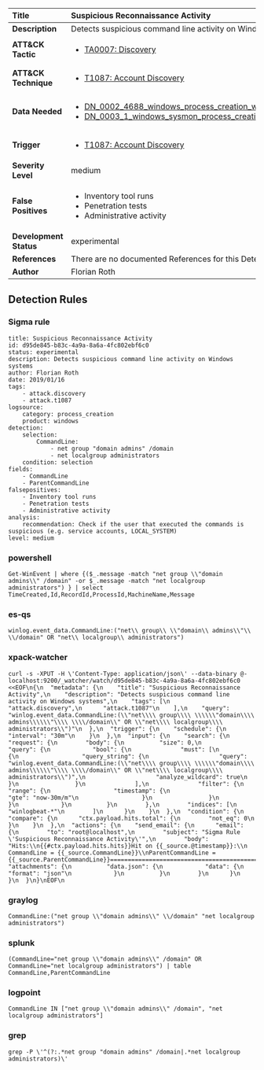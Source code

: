 | Title                    | Suspicious Reconnaissance Activity       |
|:-------------------------|:------------------|
| **Description**          | Detects suspicious command line activity on Windows systems |
| **ATT&amp;CK Tactic**    |  <ul><li>[TA0007: Discovery](https://attack.mitre.org/tactics/TA0007)</li></ul>  |
| **ATT&amp;CK Technique** | <ul><li>[T1087: Account Discovery](https://attack.mitre.org/techniques/T1087)</li></ul>  |
| **Data Needed**          | <ul><li>[DN_0002_4688_windows_process_creation_with_commandline](../Data_Needed/DN_0002_4688_windows_process_creation_with_commandline.md)</li><li>[DN_0003_1_windows_sysmon_process_creation](../Data_Needed/DN_0003_1_windows_sysmon_process_creation.md)</li></ul>  |
| **Trigger**              | <ul><li>[T1087: Account Discovery](../Triggers/T1087.md)</li></ul>  |
| **Severity Level**       | medium |
| **False Positives**      | <ul><li>Inventory tool runs</li><li>Penetration tests</li><li>Administrative activity</li></ul>  |
| **Development Status**   | experimental |
| **References**           |  There are no documented References for this Detection Rule yet  |
| **Author**               | Florian Roth |


## Detection Rules

### Sigma rule

```
title: Suspicious Reconnaissance Activity
id: d95de845-b83c-4a9a-8a6a-4fc802ebf6c0
status: experimental
description: Detects suspicious command line activity on Windows systems
author: Florian Roth
date: 2019/01/16
tags:
    - attack.discovery
    - attack.t1087
logsource:
    category: process_creation
    product: windows
detection:
    selection:
        CommandLine:
            - net group "domain admins" /domain
            - net localgroup administrators
    condition: selection
fields:
    - CommandLine
    - ParentCommandLine
falsepositives:
    - Inventory tool runs
    - Penetration tests
    - Administrative activity
analysis:
    recommendation: Check if the user that executed the commands is suspicious (e.g. service accounts, LOCAL_SYSTEM)
level: medium

```





### powershell
    
```
Get-WinEvent | where {($_.message -match "net group \\"domain admins\\" /domain" -or $_.message -match "net localgroup administrators") } | select TimeCreated,Id,RecordId,ProcessId,MachineName,Message
```


### es-qs
    
```
winlog.event_data.CommandLine:("net\\ group\\ \\"domain\\ admins\\"\\ \\/domain" OR "net\\ localgroup\\ administrators")
```


### xpack-watcher
    
```
curl -s -XPUT -H \'Content-Type: application/json\' --data-binary @- localhost:9200/_watcher/watch/d95de845-b83c-4a9a-8a6a-4fc802ebf6c0 <<EOF\n{\n  "metadata": {\n    "title": "Suspicious Reconnaissance Activity",\n    "description": "Detects suspicious command line activity on Windows systems",\n    "tags": [\n      "attack.discovery",\n      "attack.t1087"\n    ],\n    "query": "winlog.event_data.CommandLine:(\\"net\\\\ group\\\\ \\\\\\"domain\\\\ admins\\\\\\"\\\\ \\\\/domain\\" OR \\"net\\\\ localgroup\\\\ administrators\\")"\n  },\n  "trigger": {\n    "schedule": {\n      "interval": "30m"\n    }\n  },\n  "input": {\n    "search": {\n      "request": {\n        "body": {\n          "size": 0,\n          "query": {\n            "bool": {\n              "must": [\n                {\n                  "query_string": {\n                    "query": "winlog.event_data.CommandLine:(\\"net\\\\ group\\\\ \\\\\\"domain\\\\ admins\\\\\\"\\\\ \\\\/domain\\" OR \\"net\\\\ localgroup\\\\ administrators\\")",\n                    "analyze_wildcard": true\n                  }\n                }\n              ],\n              "filter": {\n                "range": {\n                  "timestamp": {\n                    "gte": "now-30m/m"\n                  }\n                }\n              }\n            }\n          }\n        },\n        "indices": [\n          "winlogbeat-*"\n        ]\n      }\n    }\n  },\n  "condition": {\n    "compare": {\n      "ctx.payload.hits.total": {\n        "not_eq": 0\n      }\n    }\n  },\n  "actions": {\n    "send_email": {\n      "email": {\n        "to": "root@localhost",\n        "subject": "Sigma Rule \'Suspicious Reconnaissance Activity\'",\n        "body": "Hits:\\n{{#ctx.payload.hits.hits}}Hit on {{_source.@timestamp}}:\\n      CommandLine = {{_source.CommandLine}}\\nParentCommandLine = {{_source.ParentCommandLine}}================================================================================\\n{{/ctx.payload.hits.hits}}",\n        "attachments": {\n          "data.json": {\n            "data": {\n              "format": "json"\n            }\n          }\n        }\n      }\n    }\n  }\n}\nEOF\n
```


### graylog
    
```
CommandLine:("net group \\"domain admins\\" \\/domain" "net localgroup administrators")
```


### splunk
    
```
(CommandLine="net group \\"domain admins\\" /domain" OR CommandLine="net localgroup administrators") | table CommandLine,ParentCommandLine
```


### logpoint
    
```
CommandLine IN ["net group \\"domain admins\\" /domain", "net localgroup administrators"]
```


### grep
    
```
grep -P \'^(?:.*net group "domain admins" /domain|.*net localgroup administrators)\'
```



